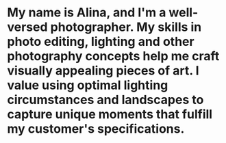 # My name is Alina, and I'm a well-versed photographer. My skills in photo editing, lighting and other photography concepts help me craft visually appealing pieces of art. I value using optimal lighting circumstances and landscapes to capture unique moments that fulfill my customer's specifications.